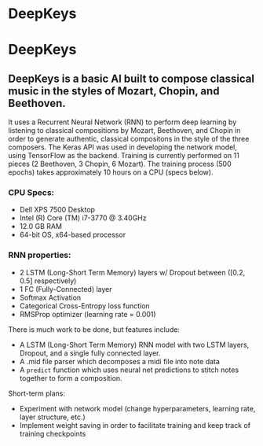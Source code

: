 # DeepKeys
<h1>DeepKeys</h1> 
<h2>DeepKeys is a basic AI built to compose classical music in the styles of Mozart, Chopin, and Beethoven.</h2>

It uses a Recurrent Neural Network (RNN) to perform deep learning by listening to classical compositions by Mozart, Beethoven, and Chopin in order to generate authentic, classical compositons in the style of the three composers. The Keras API was used in developing the network model, using TensorFlow as the backend. Training is currently performed on 11 pieces (2 Beethoven, 3 Chopin, 6 Mozart). The training process (500 epochs) takes approximately 10 hours on a CPU (specs below).

<h3>CPU Specs:</h3>
<ul>
<li>Dell XPS 7500 Desktop</li>
<li>Intel (R) Core (TM) i7-3770 @ 3.40GHz</li>
<li>12.0 GB RAM</li>
<li>64-bit OS, x64-based processor</li>
</ul>

<h3>RNN properties:</h3>
<ul>
<li>2 LSTM (Long-Short Term Memory) layers w/ Dropout between ([0.2, 0.5] respectively)</li>
<li>1 FC (Fully-Connected) layer</li>
<li>Softmax Activation</li>
<li>Categorical Cross-Entropy loss function</li>
<li>RMSProp optimizer (learning rate = 0.001)</li>
</ul>

There is much work to be done, but features include:
<ul>
<li>A LSTM (Long-Short Term Memory) RNN model with two LSTM layers, Dropout,
        and a single fully connected layer.</li>
<li>A .mid file parser which decomposes a midi file into note data</li>
<li>A <code>predict</code> function which uses neural net predictions to stitch notes together to form a composition.</li>
</ul>

Short-term plans:
<ul>
<li>Experiment with network model (change hyperparameters, learning rate, layer structure, etc.)</li>
<li>Implement weight saving in order to facilitate training and keep track of training checkpoints</li>
</ul>
